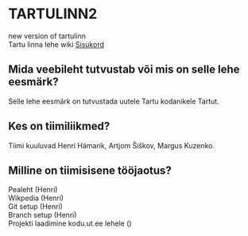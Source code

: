 # TARTULINN2
new version of tartulinn <br />
Tartu linna lehe wiki [Sisukord](https://github.com/henrihamarik/tartulinn2/wiki/Sisukord)

## Mida veebileht tutvustab või mis on selle lehe eesmärk?
Selle lehe eesmärk on tutvustada uutele Tartu kodanikele Tartut.

## Kes on tiimiliikmed?
Tiimi kuuluvad Henri Hämarik, Artjom Šiškov, Margus Kuzenko.

## Milline on tiimisisene tööjaotus?
Pealeht (Henri)<br />
Wikpedia (Henri)<br />
Git setup (Henri)<br />
Branch setup (Henri)<br />
Projekti laadimine kodu.ut.ee lehele ()

